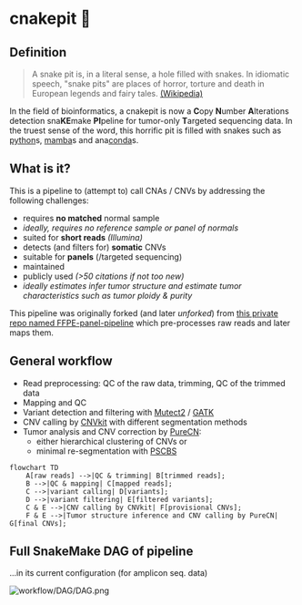 # cnakepit 🐍

## Definition

> A snake pit is, in a literal sense, a hole filled with snakes. In idiomatic speech, "snake pits" are places of horror, torture and death in European legends and fairy tales. [(Wikipedia)](https://en.wikipedia.org/wiki/Snake_pit)

In the field of bioinformatics, a cnakepit is now a **C**opy **N**umber **A**lterations detection sna**KE**make **PI**peline for tumor-only **T**argeted sequencing data. In the truest sense of the word, this horrific pit is filled with snakes such as [python](https://www.python.org/)s, [mamba](https://github.com/mamba-org/mamba)s and ana[conda](https://docs.conda.io/en)s.

## What is it?

This is a pipeline to (attempt to) call CNAs / CNVs by addressing the following challenges:
- requires **no matched** normal sample
- *ideally, requires no reference sample or panel of normals*
- suited for **short reads** *(Illumina)*
- detects (and filters for) **somatic** CNVs
- suitable for **panels** (/targeted sequencing)
- maintained
- publicly used *(>50 citations if not too new)*
- *ideally estimates infer tumor structure and estimate tumor characteristics such as tumor ploidy & purity*

This pipeline was originally forked (and later *unforked*) from [this private repo named FFPE-panel-pipeline](https://github.com/Pregelnuss/FFPE-panel-pipeline) which pre-processes raw reads and later maps them.

## General workflow

- Read preprocessing: QC of the raw data, trimming, QC of the trimmed data
- Mapping and QC
- Variant detection and filtering with [Mutect2](https://www.biorxiv.org/content/10.1101/861054v1.full.pdf) / [GATK](https://gatk.broadinstitute.org/hc/en-us)
- CNV calling by [CNVkit](https://doi.org/10.1371/journal.pcbi.1004873) with different segmentation methods
- Tumor analysis and CNV correction by [PureCN](https://doi.org/10.1186/s13029-016-0060-z):
    - either hierarchical clustering of CNVs or
    - minimal re-segmentation with [PSCBS](https://doi.org/10.1093%2Fbioinformatics%2Fbtr329)

```mermaid
flowchart TD
    A[raw reads] -->|QC & trimming| B[trimmed reads];
    B -->|QC & mapping| C[mapped reads];
    C -->|variant calling| D[variants];
    D -->|variant filtering| E[filtered variants];
    C & E -->|CNV calling by CNVkit| F[provisional CNVs];
    F & E -->|Tumor structure inference and CNV calling by PureCN| G[final CNVs];
```

## Full SnakeMake DAG of pipeline

...in its current configuration (for amplicon seq. data)

![workflow/DAG/DAG.png](https://github.com/pedricolino/map-and-CNV-calling-benchmark/blob/main/workflow/DAG/DAG.png?raw=true)

